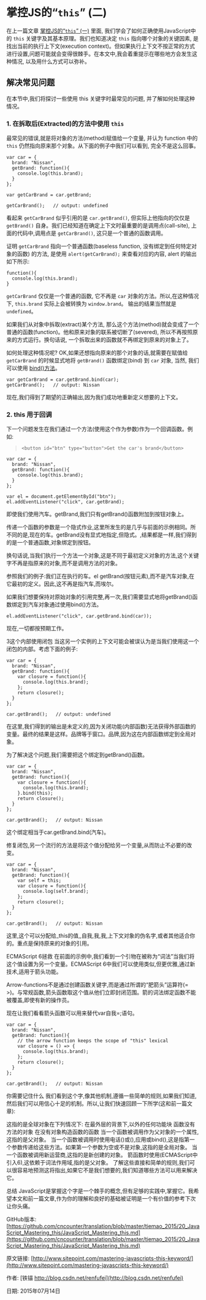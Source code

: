 # 掌控JS的“`this`” (二)


在上一篇文章 [掌控JS的“`this`” (一)](../20_0_JavaScript_this_InnerWorkings/Revealing_this_InnerWorkings.md) 里面, 我们学会了如何正确使用JavaScript中的 `this` 关键字及其基本原理。我们也知道决定 `this` 指向哪个对象的关键因素, 是找出当前的执行上下文(execution context)。但如果执行上下文不按正常的方式进行设置,问题可能就会变得很棘手。在本文中,我会着重提示在哪些地方会发生这种情况, 以及用什么方式可以弥补。

## 解决常见问题

在本节中,我们将探讨一些使用 this 关键字时最常见的问题, 并了解如何处理这种情况。

### 1. 在拆取后(Extracted)的方法中使用 `this`

最常见的错误,就是将对象的方法(method)赋值给一个变量, 并认为 function 中的 `this` 仍然指向原来那个对象。从下面的例子中我们可以看到, 完全不是这么回事。


	var car = {
	  brand: "Nissan",
	  getBrand: function(){
	    console.log(this.brand);
	  }
	};
	
	var getCarBrand = car.getBrand;
	
	getCarBrand();   // output: undefined


看起来 `getCarBrand` 似乎引用的是 `car.getBrand()`, 但实际上他指向的仅仅是 `getBrand()` 自身。我们已经知道在确定上下文时最重要的是调用点(call-site), 上面的代码中,调用点是 `getCarBrand()`, 这只是一个普通的函数调用。

证明 `getCarBrand` 指向一个普通函数(baseless function, 没有绑定到任何特定对象的函数) 的方法, 是使用 `alert(getCarBrand);` 来查看对应的内容, alert 的输出如下所示:

	function(){
	  console.log(this.brand);
	}


`getCarBrand` 仅仅是一个普通的函数, 它不再是 `car` 对象的方法。所以,在这种情况下, `this.brand` 实际上会被转换为 `window.brand`。 输出的结果当然就是 `undefined`。

如果我们从对象中拆取(extract)某个方法, 那么这个方法(method)就会变成了一个普通的函数(function)。他和原来对象的联系被切断了(severed), 所以不再按照原来的方式运行。换句话说, 一个拆取出来的函数就不再绑定到原来的对象上了。

如何处理这种情况呢? OK,如果还想指向原来的那个对象的话,就需要在赋值给 `getCarBrand` 的时候显式地将 `getBrand()` 函数绑定(bind) 到 `car` 对象, 当然, 我们可以使用 [bind()方法](https://developer.mozilla.org/de/docs/Web/JavaScript/Reference/Global_Objects/Function/bind)。


	var getCarBrand = car.getBrand.bind(car);
	getCarBrand();   // output: Nissan


现在,我们得到了期望的正确输出,因为我们成功地重新定义想要的上下文。

### 2. this 用于回调
下一个问题发生在我们通过一个方法(使用这个作为参数)作为一个回调函数。例如:


> `<button id="btn" type="button">Get the car's brand</button>`

	var car = {
	  brand: "Nissan",
	  getBrand: function(){
	    console.log(this.brand);
	  }
	};
	
	var el = document.getElementById("btn");
	el.addEventListener("click", car.getBrand);


即使我们使用汽车。getBrand,我们只有getBrand()函数附加到按钮对象上。

传递一个函数的参数是一个隐式作业,这里所发生的是几乎与前面的示例相同。所不同的是,现在的车。getBrand没有显式地指定,但隐式。,结果都是一样,我们得到的是一个普通函数,对象绑定到按钮。

换句话说,当我们执行一个方法一个对象,这是不同于最初定义对象的方法,这个关键字不再是指原来的对象,而不是调用方法的对象。

参照我们的例子:我们正在执行的车。el getBrand(按钮元素),而不是汽车对象,在它最初的定义。因此,这不再是指汽车,而埃尔。

如果我们想要保持对原始对象的引用完整,再一次,我们需要显式地将getBrand()函数绑定到汽车对象通过使用bind()方法。


	el.addEventListener("click", car.getBrand.bind(car));

现在,一切都按预期工作。

3这个内部使用闭包
当这另一个实例的上下文可能会被误认为是当我们使用这一个闭包的内部。考虑下面的例子:


	var car = {
	  brand: "Nissan",
	  getBrand: function(){
	    var closure = function(){
	      console.log(this.brand);
	    };
	    return closure();
	  }
	};
	
	car.getBrand();   // output: undefined


在这里,我们得到的输出是未定义的,因为关闭功能(内部函数)无法获得外部函数的变量。最终的结果是这样。品牌等于窗口。品牌,因为这在内部函数绑定到全局对象。

为了解决这个问题,我们需要把这个绑定到getBrand()函数。


	var car = {
	  brand: "Nissan",
	  getBrand: function(){
	    var closure = function(){
	      console.log(this.brand);
	    }.bind(this);
	    return closure();
	  }
	};
	
	car.getBrand();   // output: Nissan



这个绑定相当于car.getBrand.bind(汽车)。

修复闭包,另一个流行的方法是将这个值分配给另一个变量,从而防止不必要的改变。

	var car = {
	  brand: "Nissan",
	  getBrand: function(){
	    var self = this;
	    var closure = function(){
	      console.log(self.brand);
	    };
	    return closure();
	  }
	};
	
	car.getBrand();   // output: Nissan


这里,这个可以分配给_this的值,,自我,我,我,上下文对象的伪名字,或者其他适合你的。重点是保持原来的对象的引用。

ECMAScript 6拯救
在前面的示例中,我们看到一个引物在被称为“词法”当我们将这个值设置为另一个变量。ECMAScript 6中我们可以使用类似,但更优雅,通过新技术,适用于箭头功能。

Arrow-functions不是通过创建函数关键字,而是通过所谓的“肥箭头”运算符(= >)。与常规函数,箭头函数取这个值从他们立即封闭范围。箭的词法绑定函数不能被覆盖,即使有新的操作员。

现在让我们看看箭头函数可以用来替代var自我=;语句。


	var car = {
	  brand: "Nissan",
	  getBrand: function(){
	    // the arrow function keeps the scope of "this" lexical
	    var closure = () => {   
	      console.log(this.brand);
	    };
	    return closure();
	  }
	};
	
	car.getBrand();   // output: Nissan


你需要记住什么
我们看到这个字,像其他机制,遵循一些简单的规则,如果我们知道,然后我们可以用信心十足的机制。所以,让我们快速回顾一下所学(这和前一篇文章):

这指的是全球对象在下列情况下:
在最外层的背景下,以外的任何功能块
函数没有方法的对象
在没有对象构造函数的函数
当一个函数被调用作为父对象的一个属性,这指的是父对象。
当一个函数被调用时使用电话()或(),应用或bind(),这是指第一个参数传递给这些方法。如果第一个参数为空或不是对象,这指的是全局对象。
当一个函数被调用新运营商,这指的是新创建的对象。
箭函数时使用(ECMAScript中引入6),这依赖于词法作用域,指的是父对象。
了解这些直接和简单的规则,我们可以很容易地预测这将指出,如果它不是我们想要的,我们知道哪些方法可以用来解决它。

总结
JavaScript是掌握这个字是一个棘手的概念,但有足够的实践中,掌握它。我希望本文和前一篇文章,作为你的理解和良好的基础被证明是一个有价值的参考下次让你头痛。





GitHub版本: [https://github.com/cncounter/translation/blob/master/tiemao_2015/20_JavaScript_Mastering_this/JavaScript_Mastering_this.md](https://github.com/cncounter/translation/blob/master/tiemao_2015/20_JavaScript_Mastering_this/JavaScript_Mastering_this.md)

原文链接: [http://www.sitepoint.com/mastering-javascripts-this-keyword/](http://www.sitepoint.com/mastering-javascripts-this-keyword/)

作者: [铁锚 http://blog.csdn.net/renfufei](http://blog.csdn.net/renfufei)

日期: 2015年07月14日

